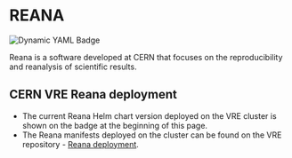 # REANA

![Dynamic YAML Badge](https://img.shields.io/badge/dynamic/yaml?url=https%3A%2F%2Fraw.githubusercontent.com%2Fvre-hub%2Fvre%2Frefs%2Fheads%2Fmain%2Finfrastructure%2Fcluster%2Fflux%2Freana%2Freana-release.yaml&query=%24.spec.chart.spec.version&label=Reana%20release&color=%23fd3337)

Reana is a software developed at CERN that focuses on the reproducibility and reanalysis of scientific results. 

## CERN VRE Reana deployment

* The current Reana Helm chart version deployed on the VRE cluster is shown on the badge at the beginning of this page.
* The Reana manifests deployed on the cluster can be found on the VRE repository - [Reana deployment](https://github.com/vre-hub/vre/tree/main/infrastructure/cluster/flux/reana).


